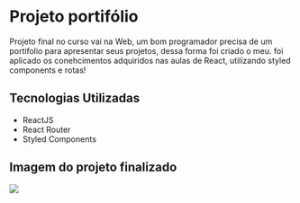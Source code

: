 # Projeto portifólio 

Projeto final no curso vai na Web, um bom programador precisa de um portifolio para apresentar seus projetos, dessa forma foi criado o meu. foi aplicado os conehcimentos adquiridos nas aulas de React, utilizando styled components e rotas! 

## Tecnologias Utilizadas

- ReactJS
- React Router
- Styled Components

## Imagem do projeto finalizado

 <img src="projeto.png">
